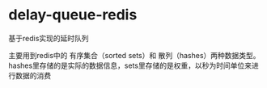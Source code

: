 # delay-queue-redis

基于redis实现的延时队列

主要用到redis中的 有序集合（sorted sets）和 散列（hashes）两种数据类型。
hashes里存储的是实际的数据信息，sets里存储的是权重，以秒为时间单位来进行数据的消费


